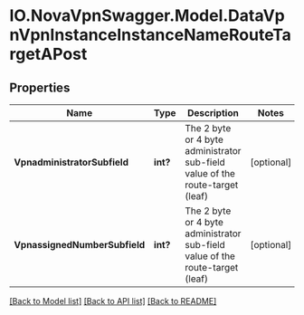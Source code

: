 # IO.NovaVpnSwagger.Model.DataVpnVpnInstanceInstanceNameRouteTargetAPost
## Properties

Name | Type | Description | Notes
------------ | ------------- | ------------- | -------------
**VpnadministratorSubfield** | **int?** | The 2 byte or 4 byte administrator sub-field value of the route-target (leaf) | [optional] 
**VpnassignedNumberSubfield** | **int?** | The 2 byte or 4 byte administrator sub-field value of the route-target (leaf) | [optional] 

[[Back to Model list]](../README.md#documentation-for-models) [[Back to API list]](../README.md#documentation-for-api-endpoints) [[Back to README]](../README.md)

